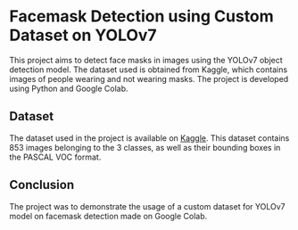 # Facemask Detection using Custom Dataset on YOLOv7
This project aims to detect face masks in images using the YOLOv7 object detection model. The dataset used is obtained from Kaggle, which contains images of people wearing and not wearing masks. The project is developed using Python and Google Colab.

## Dataset
The dataset used in the project is available on [Kaggle](https://www.kaggle.com/datasets/andrewmvd/face-mask-detection). This dataset contains 853 images belonging to the 3 classes, as well as their bounding boxes in the PASCAL VOC format.

## Conclusion
The project was to demonstrate the usage of a custom dataset for YOLOv7 model on facemask detection made on Google Colab.
